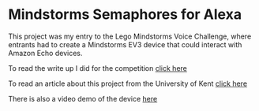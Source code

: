 # Mindstorms Semaphores for Alexa
 
This project was my entry to the Lego Mindstorms Voice Challenge, where entrants had to create a Mindstorms EV3 device that could interact with Amazon Echo devices.

To read the write up I did for the competition [click here](https://www.hackster.io/jamespearson235/alexa-semaphore-flags-98693a)

To read an article about this project from the University of Kent [click here](https://www.cs.kent.ac.uk/news.html?view=2289)

There is also a video demo of the device [here](https://youtu.be/gcKNSAzLdb8)
